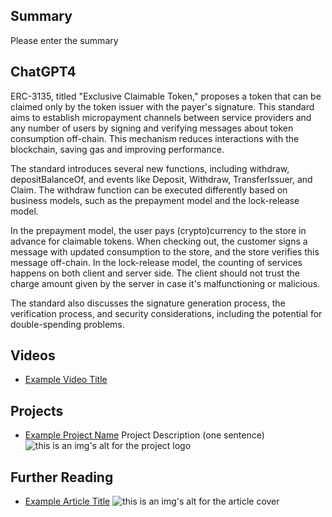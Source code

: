 ## Summary

Please enter the summary

## ChatGPT4

ERC-3135, titled "Exclusive Claimable Token," proposes a token that can be claimed only by the token issuer with the payer's signature. This standard aims to establish micropayment channels between service providers and any number of users by signing and verifying messages about token consumption off-chain. This mechanism reduces interactions with the blockchain, saving gas and improving performance.

The standard introduces several new functions, including withdraw, depositBalanceOf, and events like Deposit, Withdraw, TransferIssuer, and Claim. The withdraw function can be executed differently based on business models, such as the prepayment model and the lock-release model.

In the prepayment model, the user pays (crypto)currency to the store in advance for claimable tokens. When checking out, the customer signs a message with updated consumption to the store, and the store verifies this message off-chain. In the lock-release model, the counting of services happens on both client and server side. The client should not trust the charge amount given by the server in case it's malfunctioning or malicious.

The standard also discusses the signature generation process, the verification process, and security considerations, including the potential for double-spending problems.

## Videos

- [Example Video Title](https://www.youtube.com/watch?v=TDGq4aeevgY)

## Projects

- [Example Project Name](https://xxxx.xxx/xxxxx) Project Description (one sentence) ![this is an img's alt for the project logo](https://xxxx.xxx/project-logo.xxx)

## Further Reading

- [Example Article Title](https://xxxx.xxx/xxxxx) ![this is an img's alt for the article cover](https://xxxx.xxx/article-cover.xxx)
